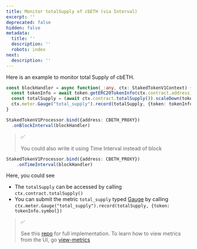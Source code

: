 ```yaml
---
title: Monitor totalSupply of cbETH (via Interval)
excerpt: ''
deprecated: false
hidden: false
metadata:
  title: ''
  description: ''
  robots: index
next:
  description: ''
---
```

Here is an example to monitor total Supply of cbETH.

```typescript
const blockHandler = async function(_:any, ctx: StakedTokenV1Context) {
  const tokenInfo = await token.getERC20TokenInfo(ctx.contract.address)
  const totalSupply = (await ctx.contract.totalSupply()).scaleDown(tokenInfo.decimal)
  ctx.meter.Gauge("total_supply").record(totalSupply, {token: tokenInfo.symbol})
}

StakedTokenV1Processor.bind({address: CBETH_PROXY})
  .onBlockInterval(blockHandler)
```

> ✅
>
> You could also write it using Time Interval instead of block

```typescript
StakedTokenV1Processor.bind({address: CBETH_PROXY})
    .onTimeInterval(blockHandler)
```


Here, you could see

* The `totalSupply` can be accessed by calling `ctx.contract.totalSupply()`
* You can submit the metric `total_supply` typed [Gauge](metrics#gauge) by calling  `ctx.meter.Gauge("total_supply").record(totalSupply, {token: tokenInfo.symbol})`

> ✅
>
> See this [repo](https://github.com/sentioxyz/sentio-sdk/tree/main/examples/wormhole) for full implementation. To learn how to view metrics from the UI, go [view-metrics](view-metrics "mention")